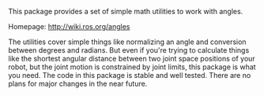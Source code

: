This package provides a set of simple math utilities to work with angles.

Homepage: <http://wiki.ros.org/angles>

The utilities cover simple things like normalizing an angle and conversion between degrees and radians.
But even if you're trying to calculate things like the shortest angular distance between two joint space positions of your robot, but the joint motion is constrained by joint limits, this package is what you need. The code in this package is stable and well tested.
There are no plans for major changes in the near future.
